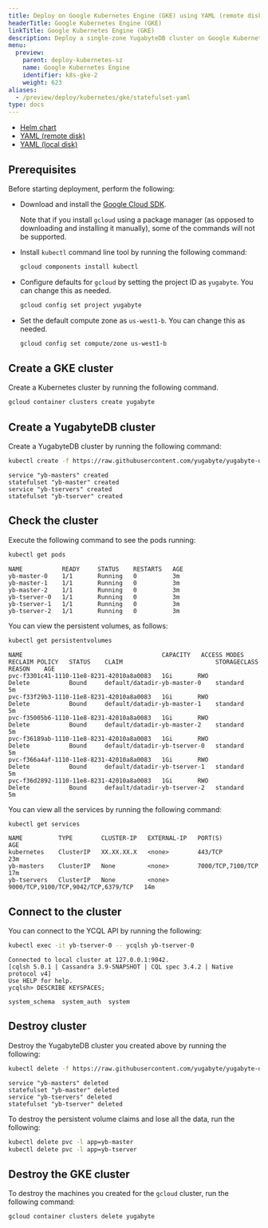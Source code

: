 ```yaml
---
title: Deploy on Google Kubernetes Engine (GKE) using YAML (remote disk)
headerTitle: Google Kubernetes Engine (GKE)
linkTitle: Google Kubernetes Engine (GKE)
description: Deploy a single-zone YugabyteDB cluster on Google Kubernetes Engine (GKE) using YAML (remote disk).
menu:
  preview:
    parent: deploy-kubernetes-sz
    name: Google Kubernetes Engine
    identifier: k8s-gke-2
    weight: 623
aliases:
  - /preview/deploy/kubernetes/gke/statefulset-yaml
type: docs
---
```


<ul class="nav nav-tabs-alt nav-tabs-yb">
  <li >
    <a href="../helm-chart/" class="nav-link">
      <i class="fa-regular fa-dharmachakra" aria-hidden="true"></i>
      Helm chart
    </a>
  </li>
  <li >
    <a href="../statefulset-yaml/" class="nav-link active">
      <i class="fa-solid fa-cubes" aria-hidden="true"></i>
      YAML (remote disk)
    </a>
  </li>
  <li >
    <a href="../statefulset-yaml-local-ssd/" class="nav-link">
      <i class="fa-solid fa-cubes" aria-hidden="true"></i>
      YAML (local disk)
    </a>
  </li>
</ul>


## Prerequisites

Before starting deployment, perform the following:

- Download and install the [Google Cloud SDK](https://cloud.google.com/sdk/downloads/).

  Note that if you install `gcloud` using a package manager (as opposed to downloading and installing it manually), some of the commands will not be supported.

- Install `kubectl` command line tool by running the following command:

  ```sh
  gcloud components install kubectl
  ```

- Configure defaults for `gcloud` by setting the project ID as `yugabyte`. You can change this as needed.

  ```sh
  gcloud config set project yugabyte
  ```

- Set the default compute zone as `us-west1-b`. You can change this as needed.

  ```sh
  gcloud config set compute/zone us-west1-b
  ```

## Create a GKE cluster

Create a Kubernetes cluster by running the following command.

```sh
gcloud container clusters create yugabyte
```

## Create a YugabyteDB cluster

Create a YugabyteDB cluster by running the following command:

```sh
kubectl create -f https://raw.githubusercontent.com/yugabyte/yugabyte-db/master/cloud/kubernetes/yugabyte-statefulset.yaml
```

```output
service "yb-masters" created
statefulset "yb-master" created
service "yb-tservers" created
statefulset "yb-tserver" created
```

## Check the cluster

Execute the following command to see the pods running:

```sh
kubectl get pods
```

```output
NAME           READY     STATUS    RESTARTS   AGE
yb-master-0    1/1       Running   0          3m
yb-master-1    1/1       Running   0          3m
yb-master-2    1/1       Running   0          3m
yb-tserver-0   1/1       Running   0          3m
yb-tserver-1   1/1       Running   0          3m
yb-tserver-2   1/1       Running   0          3m
```

You can view the persistent volumes, as follows:

```sh
kubectl get persistentvolumes
```

```output
NAME                                       CAPACITY   ACCESS MODES   RECLAIM POLICY   STATUS    CLAIM                          STORAGECLASS   REASON    AGE
pvc-f3301c41-1110-11e8-8231-42010a8a0083   1Gi       RWO            Delete           Bound     default/datadir-yb-master-0    standard                 5m
pvc-f33f29b3-1110-11e8-8231-42010a8a0083   1Gi       RWO            Delete           Bound     default/datadir-yb-master-1    standard                 5m
pvc-f35005b6-1110-11e8-8231-42010a8a0083   1Gi       RWO            Delete           Bound     default/datadir-yb-master-2    standard                 5m
pvc-f36189ab-1110-11e8-8231-42010a8a0083   1Gi       RWO            Delete           Bound     default/datadir-yb-tserver-0   standard                 5m
pvc-f366a4af-1110-11e8-8231-42010a8a0083   1Gi       RWO            Delete           Bound     default/datadir-yb-tserver-1   standard                 5m
pvc-f36d2892-1110-11e8-8231-42010a8a0083   1Gi       RWO            Delete           Bound     default/datadir-yb-tserver-2   standard                 5m
```

You can view all the services by running the following command:

```sh
kubectl get services
```

```output
NAME          TYPE        CLUSTER-IP   EXTERNAL-IP   PORT(S)                               AGE
kubernetes    ClusterIP   XX.XX.XX.X   <none>        443/TCP                               23m
yb-masters    ClusterIP   None         <none>        7000/TCP,7100/TCP                     17m
yb-tservers   ClusterIP   None         <none>        9000/TCP,9100/TCP,9042/TCP,6379/TCP   14m
```

## Connect to the cluster

You can connect to the YCQL API by running the following:

```sh
kubectl exec -it yb-tserver-0 -- ycqlsh yb-tserver-0
```

```output
Connected to local cluster at 127.0.0.1:9042.
[cqlsh 5.0.1 | Cassandra 3.9-SNAPSHOT | CQL spec 3.4.2 | Native protocol v4]
Use HELP for help.
ycqlsh> DESCRIBE KEYSPACES;

system_schema  system_auth  system
```

## Destroy cluster

Destroy the YugabyteDB cluster you created above by running the following:

```sh
kubectl delete -f https://raw.githubusercontent.com/yugabyte/yugabyte-db/master/cloud/kubernetes/yugabyte-statefulset.yaml
```

```output
service "yb-masters" deleted
statefulset "yb-master" deleted
service "yb-tservers" deleted
statefulset "yb-tserver" deleted
```

To destroy the persistent volume claims and lose all the data, run the following:

```sh
kubectl delete pvc -l app=yb-master
kubectl delete pvc -l app=yb-tserver
```

## Destroy the GKE cluster

To destroy the machines you created for the `gcloud` cluster, run the following command:

```sh
gcloud container clusters delete yugabyte
```
